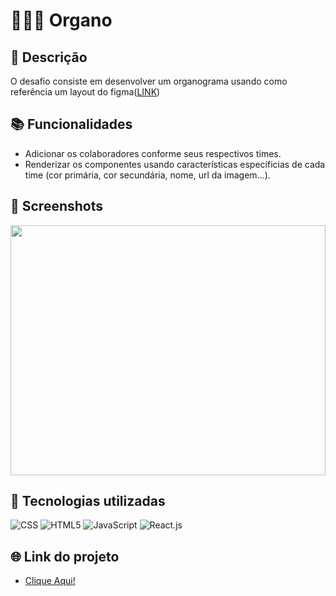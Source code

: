 # 👩🏽‍💻 Organo

## 📝 Descrição

O desafio consiste em desenvolver um organograma usando como referência um layout do figma([LINK](https://www.figma.com/file/T6BLI1HfB81eYOiVgpqQz7/Projeto-Intro-ao-React?node-id=134-128&t=Sb5bLaqjr9QhLLkA-0))

## 📚 Funcionalidades

- Adicionar os colaboradores conforme seus respectivos times.
- Renderizar os componentes usando características específicias de cada time (cor primária, cor secundária, nome, url da imagem...).

## 📸 Screenshots

<img src="https://user-images.githubusercontent.com/34304319/231551276-364871aa-52c6-4ccc-b790-4fda5e685397.gif" height="400" width="100%">

## 🔧 Tecnologias utilizadas

![CSS](https://skillicons.dev/icons?i=css)
![HTML5](https://skillicons.dev/icons?i=html)
![JavaScript](https://skillicons.dev/icons?i=js)
![React.js](https://skillicons.dev/icons?i=react)

## 🌐 Link do projeto

- [Clique Aqui!](https://organo.up.railway.app)
